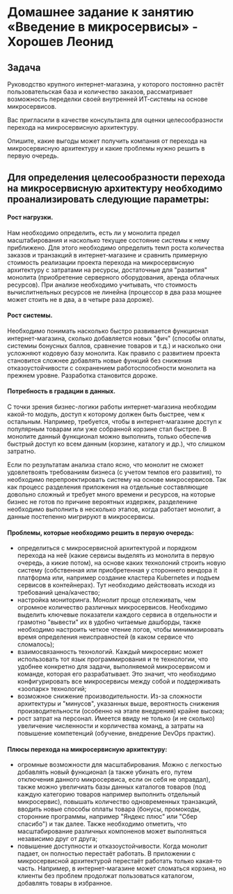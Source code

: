 # Домашнее задание к занятию «Введение в микросервисы» - Хорошев Леонид

## Задача

Руководство крупного интернет-магазина, у которого постоянно растёт пользовательская база и количество заказов, рассматривает возможность переделки своей внутренней ИТ-системы на основе микросервисов. 

Вас пригласили в качестве консультанта для оценки целесообразности перехода на микросервисную архитектуру. 

Опишите, какие выгоды может получить компания от перехода на микросервисную архитектуру и какие проблемы нужно решить в первую очередь.

## Для определения целесообразности перехода на микросервисную архитектуру необходимо проанализировать следующие параметры:

#### Рост нагрузки.
Нам необходимо определить, есть ли у монолита предел масштабирования и насколько текущее состояние системы к нему приближено. Для этого необходимо определить темп роста количества заказов и транзакций в интернет-магазине и сравнить примерную стоимость реализации проекта перехода на микросервисную архитектуру с затратами на ресурсы, достаточные для "развития" монолита (приобретение серверного оборудования, аренда облачных ресурсов). При анализе необходимо учитывать, что стоимость вычислитнельных ресурсов не линейна (процессор в два раза мощнее может стоить не в два, а в четыре раза дороже).

#### Рост системы.
Необходимо понимать насколько быстро развивается функционал интернет-магазина, сколько добавляется новых "фич" (способы оплаты, системиы бонусных баллов, сравнение товаров и т.д.) и насколько они усложняют кодовую базу монолита. Как правило с развитием проекта становится сложнее добавлять новые функций без снижения отказоустойчивости с сохранением работоспособности монолита на прежнем уровне. Разработка становится дороже.

#### Потребность в градации в данных.
С точки зрения бизнес-логики работы интернет-магазина необходим какой-то модуль, доступ к которому должен быть быстрее, чем к остальным. Например, требуется, чтобы в интернет-магазине доступ к популярным товарам или уже собранной корзине стал быстрее. В монолите данный функционал можно выполнить, только обеспечив быстрый доступ ко всем данным (корзине, каталогу и др.), что слишком затратно.

Если по результатам анализа стало ясно, что монолит не сможет удовлетвоять требованиям бизнеса (с учетом темпов его развития), то необходимо перепроектировать систему на основе микросервисов. Так как процесс разделения приложения на отдельные составляющие довольно сложный и требует много времени и ресурсов, на которые бизнес не готов по причине вероятных издержек, разделенине необходимо выполнить в несколько этапов, когда работает монолит, а данные постепенно мигрируют в микросервисы.

#### Проблемы, которые необходимо решить в первую очередь:
- определиться с микросервисной архитектурой и порядком перехода на неё (какие сервисы выделять из монолита в первую очередь, а кикие потом), на основе каких технолоний строить новую систему (собственная или приобретенная у стороннего вендора it платформа или, например создание кластера Kubernetes и подъем сервисов в контейнерах). Тут необходимо действовать исходя из требований цена/качество;
- настройка мониторинга. Монолит проще отслеживать, чем огромное количество различных микросервисов. Необходимо выделить ключевые показатели каждого сервиса в отдельности и грамотно "вывести" их в удобно читаемые дашборды, также необходимо настроить четкое чтение логов, чтобы минимизировать время определения неисправностей (в каком сервисе что сломалось);
- взаимосвязанность технологий. Каждый микросервис может использовать тот язык программирования и те технологии, что удобнее конкретно для задачи, выполняемой микросервисом и команде, которая его разрабатывает. Это значит, что необходимо конфигурировать все микросервисы между собой и поддерживать «зоопарк» технологий;
- возможное снижение производительности. Из-за сложности архитектуры и "минусов", указанных выше, вероятность снижения производительности (особенно на этапе внедрения) крайне высока;
- рост затрат на персонал. Имеется ввиду не только (и не сколько) увеличение численности и корличества команд, а затраты на повышение компетенций (обучение, внедрение DevOps практик).

#### Плюсы перехода на микросервисную архитектуру:
- огромные возможности для масштабирования. Можно с легкостью добавлять новый функционал (а также убинать его, путем отключения данного микросервиса, если он себя не оправдал), также можно увеличиать базы данных каталогов товаров (под каждую категорию товаров например выполнить отдельный микросервис), повышать количество одновременных транзакций, вводить новые способы оплаты товара (бонусы, промокоды, сторонние программы, например "Яндекс плюс" или "Сбер спасибо") и так далее. Также необходимо отметить, что масштабирование различных компоненов может выполняться независимо друг от друга;
- повышение доступности и отказоустойчивости. Когда монолит падает, он полностью перестаёт работать. В приложении с микросервисной архитектурой перестаёт работать только какая-то часть. Например, в интернет-магазине может сломаться корзина, но клиенты без проблем продолжат пользоваться каталогом, добавлять товары в избранное.
    
